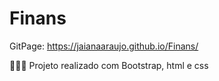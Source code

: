# Finans

GitPage: https://jaianaaraujo.github.io/Finans/



   👩🏽‍💻 Projeto realizado com Bootstrap, html e css

